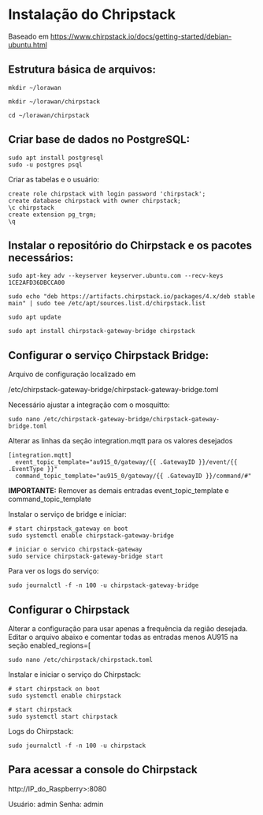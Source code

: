 # Instalação do Chripstack

Baseado em https://www.chirpstack.io/docs/getting-started/debian-ubuntu.html

## Estrutura básica de arquivos:

```
mkdir ~/lorawan

mkdir ~/lorawan/chirpstack

cd ~/lorawan/chirpstack
```

## Criar base de dados no PostgreSQL:

```
sudo apt install postgresql
sudo -u postgres psql
```

Criar as tabelas e o usuário:

```
create role chirpstack with login password 'chirpstack';
create database chirpstack with owner chirpstack;
\c chirpstack
create extension pg_trgm;
\q
```

## Instalar o repositório do Chirpstack e os pacotes necessários:

```
sudo apt-key adv --keyserver keyserver.ubuntu.com --recv-keys 1CE2AFD36DBCCA00

sudo echo "deb https://artifacts.chirpstack.io/packages/4.x/deb stable main" | sudo tee /etc/apt/sources.list.d/chirpstack.list

sudo apt update

sudo apt install chirpstack-gateway-bridge chirpstack
```

## Configurar o serviço Chirpstack Bridge:

Arquivo de configuração localizado em 

/etc/chirpstack-gateway-bridge/chirpstack-gateway-bridge.toml

Necessário ajustar a integração com o mosquitto:

```
sudo nano /etc/chirpstack-gateway-bridge/chirpstack-gateway-bridge.toml
```

Alterar as linhas da seção integration.mqtt para os valores desejados

```
[integration.mqtt]
  event_topic_template="au915_0/gateway/{{ .GatewayID }}/event/{{ .EventType }}"
  command_topic_template="au915_0/gateway/{{ .GatewayID }}/command/#"
```

**IMPORTANTE:** Remover as demais entradas event_topic_template e command_topic_template

Instalar o serviço de bridge e iniciar:

```
# start chirpstack_gateway on boot
sudo systemctl enable chirpstack-gateway-bridge

# iniciar o servico chirpstack-gateway
sudo service chirpstack-gateway-bridge start
```

Para ver os logs do serviço:

```
sudo journalctl -f -n 100 -u chirpstack-gateway-bridge
```

## Configurar o Chirpstack

Alterar a configuração para usar apenas a frequência da região desejada. Editar o arquivo abaixo e comentar todas as entradas menos AU915 na seção  enabled_regions=[

```
sudo nano /etc/chirpstack/chirpstack.toml
```

Instalar e iniciar o serviço do Chirpstack:

```
# start chirpstack on boot
sudo systemctl enable chirpstack

# start chirpstack
sudo systemctl start chirpstack
```

Logs do Chirpstack:

```
sudo journalctl -f -n 100 -u chirpstack
```

## Para acessar a console do Chirpstack

http://IP_do_Raspberry>:8080

Usuário: admin
Senha: admin

